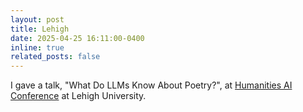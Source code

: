 ```yaml
---
layout: post
title: Lehigh
date: 2025-04-25 16:11:00-0400
inline: true
related_posts: false
---
```


I gave a talk, "What Do LLMs Know About Poetry?", at [Humanities AI Conference](https://humanitiesctr.cas.lehigh.edu/ai-conference) at Lehigh University.